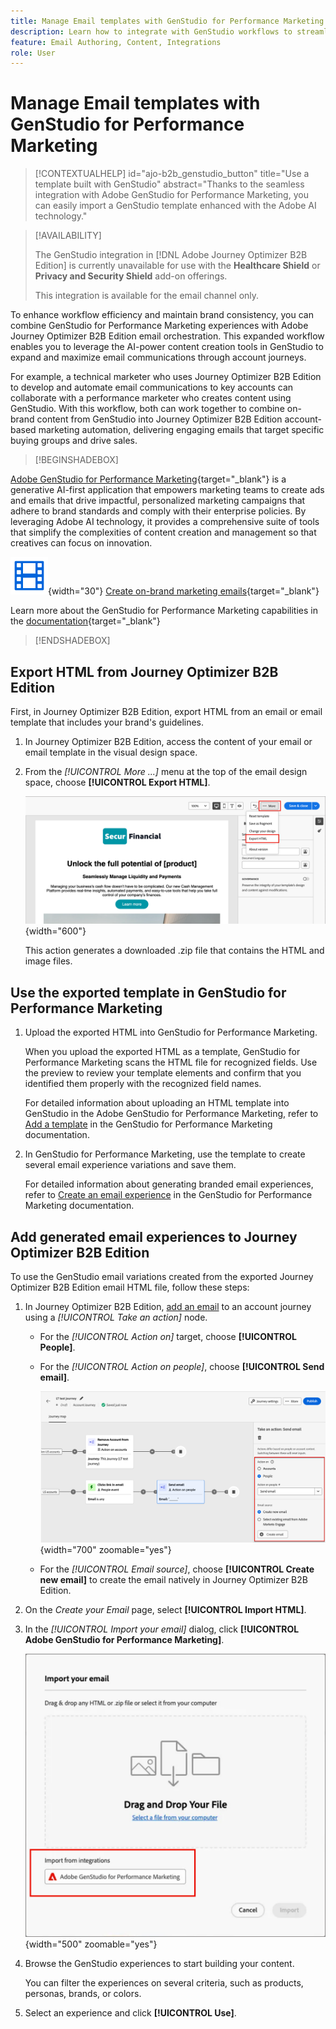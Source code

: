```yaml
---
title: Manage Email templates with GenStudio for Performance Marketing
description: Learn how to integrate with GenStudio workflows to streamline email experience design.
feature: Email Authoring, Content, Integrations
role: User
---
```

# Manage Email templates with GenStudio for Performance Marketing

>[!CONTEXTUALHELP]
>id="ajo-b2b_genstudio_button"
>title="Use a template built with GenStudio"
>abstract="Thanks to the seamless integration with Adobe GenStudio for Performance Marketing, you can easily import a GenStudio template enhanced with the Adobe AI technology."

>[!AVAILABILITY]
>
>The GenStudio integration in [!DNL Adobe Journey Optimizer B2B Edition] is currently unavailable for use with the **Healthcare Shield** or **Privacy and Security Shield** add-on offerings.
>
>This integration is available for the email channel only.

To enhance workflow efficiency and maintain brand consistency, you can combine GenStudio for Performance Marketing experiences with Adobe Journey Optimizer B2B Edition email orchestration. This expanded workflow enables you to leverage the AI-power content creation tools in GenStudio to expand and maximize email communications through account journeys.

For example, a technical marketer who uses Journey Optimizer B2B Edition to develop and automate email communications to key accounts can collaborate with a performance marketer who creates content using GenStudio. With this workflow, both can work together to combine on-brand content from GenStudio into Journey Optimizer B2B Edition account-based marketing automation, delivering engaging emails that target specific buying groups and drive sales.

>[!BEGINSHADEBOX]

[Adobe GenStudio for Performance Marketing](https://business.adobe.com/products/genstudio-for-performance-marketing.html){target="_blank"} is a generative AI-first application that empowers marketing teams to create ads and emails that drive impactful, personalized marketing campaigns that adhere to brand standards and comply with their enterprise policies. By leveraging Adobe AI technology, it provides a comprehensive suite of tools that simplify the complexities of content creation and management so that creatives can focus on innovation.

![Video](../../assets/do-not-localize/icon-video.svg){width="30"} [Create on-brand marketing emails](https://experienceleague.adobe.com/en/docs/genstudio-for-performance-marketing-learn/tutorials/creating-experiences/creating-on-brand-emails){target="_blank"}

Learn more about the GenStudio for Performance Marketing capabilities in the [documentation](https://experienceleague.adobe.com/en/docs/genstudio-for-performance-marketing/user-guide/home){target="_blank"}

>[!ENDSHADEBOX]

## Export HTML from Journey Optimizer B2B Edition

First, in Journey Optimizer B2B Edition, export HTML from an email or email template that includes your brand's guidelines.

1. In Journey Optimizer B2B Edition, access the content of your email or email template in the visual design space.

1. From the _[!UICONTROL More ...]_ menu at the top of the email design space, choose **[!UICONTROL Export HTML]**.

   ![Click More and choose Export HTML](./assets/email-export-html.png){width="600"}

   This action generates a downloaded .zip file that contains the HTML and image files.

## Use the exported template in GenStudio for Performance Marketing

1. Upload the exported HTML into GenStudio for Performance Marketing. 

   When you upload the exported HTML as a template, GenStudio for Performance Marketing scans the HTML file for recognized fields. Use the preview to review your template elements and confirm that you identified them properly with the recognized field names.

   For detailed information about uploading an HTML template into GenStudio in the Adobe GenStudio for Performance Marketing, refer to [Add a template](https://experienceleague.adobe.com/en/docs/genstudio-for-performance-marketing/user-guide/content/templates/use-templates#add-a-template) in the GenStudio for Performance Marketing documentation.

1. In GenStudio for Performance Marketing, use the template to create several email experience variations and save them.

   For detailed information about generating branded email experiences, refer to [Create an email experience](https://experienceleague.adobe.com/en/docs/genstudio-for-performance-marketing/user-guide/create/create-email-experience) in the GenStudio for Performance Marketing documentation.

## Add generated email experiences to Journey Optimizer B2B Edition

To use the GenStudio email variations created from the exported Journey Optimizer B2B Edition email HTML file, follow these steps:

1. In Journey Optimizer B2B Edition, [add an email](./add-email.md) to an account journey using a _[!UICONTROL Take an action]_ node.

   * For the _[!UICONTROL Action on]_ target, choose **[!UICONTROL People]**.

   * For the _[!UICONTROL Action on people]_, choose **[!UICONTROL Send email]**.

     ![Take an action - send an email](./assets/journey-node-send-email.png){width="700" zoomable="yes"}

   * For the _[!UICONTROL Email source]_, choose **[!UICONTROL Create new email]** to create the email natively in Journey Optimizer B2B Edition. 

1. On the _Create your Email_ page, select **[!UICONTROL Import HTML]**.

1. In the _[!UICONTROL Import your email]_ dialog, click **[!UICONTROL Adobe GenStudio for Performance Marketing]**.

   ![Import HTML from GenStudio for Performance Marketing](./assets/email-import-html-genstudio.png){width="500" zoomable="yes"}

1. Browse the GenStudio experiences to start building your content. 

   You can filter the experiences on several criteria, such as products, personas, brands, or colors.

1. Select an experience and click **[!UICONTROL Use]**.
